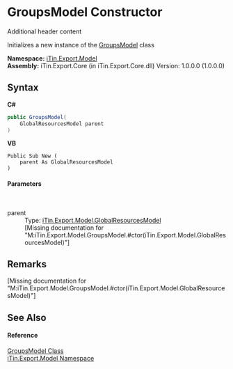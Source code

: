 # GroupsModel Constructor 
Additional header content 

Initializes a new instance of the <a href="T_iTin_Export_Model_GroupsModel">GroupsModel</a> class

**Namespace:**&nbsp;<a href="N_iTin_Export_Model">iTin.Export.Model</a><br />**Assembly:**&nbsp;iTin.Export.Core (in iTin.Export.Core.dll) Version: 1.0.0.0 (1.0.0.0)

## Syntax

**C#**<br />
``` C#
public GroupsModel(
	GlobalResourcesModel parent
)
```

**VB**<br />
``` VB
Public Sub New ( 
	parent As GlobalResourcesModel
)
```


#### Parameters
&nbsp;<dl><dt>parent</dt><dd>Type: <a href="T_iTin_Export_Model_GlobalResourcesModel">iTin.Export.Model.GlobalResourcesModel</a><br />\[Missing <param name="parent"/> documentation for "M:iTin.Export.Model.GroupsModel.#ctor(iTin.Export.Model.GlobalResourcesModel)"\]</dd></dl>

## Remarks
\[Missing <remarks> documentation for "M:iTin.Export.Model.GroupsModel.#ctor(iTin.Export.Model.GlobalResourcesModel)"\]

## See Also


#### Reference
<a href="T_iTin_Export_Model_GroupsModel">GroupsModel Class</a><br /><a href="N_iTin_Export_Model">iTin.Export.Model Namespace</a><br />